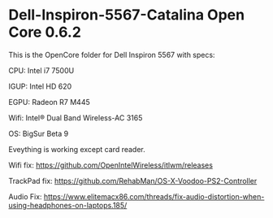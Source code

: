 # Dell-Inspiron-5567-Catalina Open Core 0.6.2


This is the OpenCore folder for Dell Inspiron 5567 with specs:

CPU: Intel i7 7500U

IGUP: Intel HD 620

EGPU: Radeon R7 M445

Wifi: Intel® Dual Band Wireless-AC 3165

OS: BigSur Beta 9






Eveything is working except card reader.

Wifi fix: https://github.com/OpenIntelWireless/itlwm/releases

TrackPad fix: https://github.com/RehabMan/OS-X-Voodoo-PS2-Controller

Audio Fix: https://www.elitemacx86.com/threads/fix-audio-distortion-when-using-headphones-on-laptops.185/


